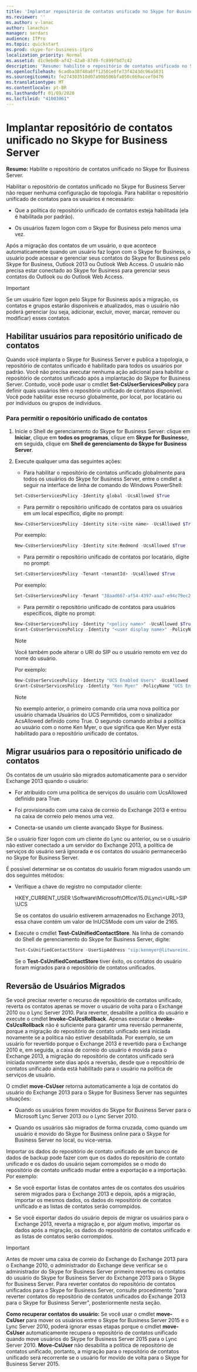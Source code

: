 ```yaml
---
title: 'Implantar repositório de contatos unificado no Skype for Business Server '
ms.reviewer: ''
ms.author: v-lanac
author: lanachin
manager: serdars
audience: ITPro
ms.topic: quickstart
ms.prod: skype-for-business-itpro
localization_priority: Normal
ms.assetid: d1c9ebd8-af42-42a0-87d9-fc899fbd7c42
description: 'Resumo: habilite o repositório de contatos unificado no Skype for Business Server.'
ms.openlocfilehash: 6cadba38f40a8ff12501e0fe73f4243dc96a5831
ms.sourcegitcommit: fe274303510d07a90b506bfa050c669accef0476
ms.translationtype: MT
ms.contentlocale: pt-BR
ms.lasthandoff: 01/09/2020
ms.locfileid: "41003061"
---
```

# <a name="deploy-unified-contact-store-in-skype-for-business-server"></a>Implantar repositório de contatos unificado no Skype for Business Server
 
**Resumo:** Habilite o repositório de contatos unificado no Skype for Business Server.
  
Habilitar o repositório de contatos unificado no Skype for Business Server não requer nenhuma configuração de topologia. Para habilitar o repositório unificado de contatos para os usuários é necessário:
  
- Que a política do repositório unificado de contatos esteja habilitada (ela é habilitada por padrão).
    
- Os usuários fazem logon com o Skype for Business pelo menos uma vez.
    
Após a migração dos contatos de um usuário, o que acontece automaticamente quando um usuário faz logon com o Skype for Business, o usuário pode acessar e gerenciar seus contatos do Skype for Business pelo Skype for Business, Outlook 2013 ou Outlook Web Access. O usuário não precisa estar conectado ao Skype for Business para gerenciar seus contatos do Outlook ou do Outlook Web Access.
  
> [!IMPORTANT]
> Se um usuário fizer logon pelo Skype for Business após a migração, os contatos e grupos estarão disponíveis e atualizados, mas o usuário não poderá gerenciar (ou seja, adicionar, excluir, mover, marcar, remover ou modificar) esses contatos. 
  
## <a name="enable-users-for-unified-contact-store"></a>Habilitar usuários para repositório unificado de contatos

Quando você implanta o Skype for Business Server e publica a topologia, o repositório de contatos unificado é habilitado para todos os usuários por padrão. Você não precisa executar nenhuma ação adicional para habilitar o repositório de contatos unificado após a implantação do Skype for Business Server. Contudo, você pode usar o cmdlet **Set-CsUserServicesPolicy** para definir quais usuários têm o repositório unificado de contatos disponível. Você pode habilitar esse recurso globalmente, por local, por locatário ou por indivíduos ou grupos de indivíduos.
  
### <a name="to-enable-users-for-unified-contact-store"></a>Para permitir o repositório unificado de contatos

1. Inicie o Shell de gerenciamento do Skype for Business Server: clique em **Iniciar**, clique em **todos os programas**, clique em **Skype for Business**e, em seguida, clique em **Shell de gerenciamento do Skype for Business Server**.
    
2. Execute qualquer uma das seguintes ações:
    
   - Para habilitar o repositório de contatos unificado globalmente para todos os usuários do Skype for Business Server, entre o cmdlet a seguir na interface de linha de comando do Windows PowerShell:
    
   ```powershell
   Set-CsUserServicesPolicy -Identity global -UcsAllowed $True
   ```

   - Para permitir o repositório unificado de contatos para os usuários em um local específico, digite no prompt:
    
   ```powershell
   New-CsUserServicesPolicy -Identity site:<site name> -UcsAllowed $True
   ```

   Por exemplo:
    
   ```powershell
   New-CsUserServicesPolicy -Identity site:Redmond -UcsAllowed $True
   ```

   - Para permitir o repositório unificado de contatos por locatário, digite no prompt:
    
   ```powershell
   Set-CsUserServicesPolicy -Tenant <tenantId> -UcsAllowed $True
   ```

   Por exemplo:
    
   ```powershell
   Set-CsUserServicesPolicy -Tenant "38aad667-af54-4397-aaa7-e94c79ec2308" -UcsAllowed $True
   ```

   - Para permitir o repositório unificado de contatos para usuários específicos, digite no prompt:
    
   ```powershell
   New-CsUserServicesPolicy -Identity "<policy name>" -UcsAllowed $True
   Grant-CsUserServicesPolicy -Identity "<user display name>" -PolicyName <"policy name">
   ```

    > [!NOTE]
    > Você também pode alterar o URI do SIP ou o usuário remoto em vez do nome do usuário. 
  
    Por exemplo:
    
   ```powershell
   New-CsUserServicesPolicy -Identity "UCS Enabled Users" -UcsAllowed $True
   Grant-CsUserServicesPolicy -Identity "Ken Myer" -PolicyName "UCS Enabled Users"
   ```

    > [!NOTE]
    > No exemplo anterior, o primeiro comando cria uma nova política por usuário chamada Usuários do UCS Permitidos, com o sinalizador AcsAllowed definido como True. O segundo comando atribui a política ao usuário com o nome Ken Myer, o que significa que Ken Myer está habilitado para o repositório unificado de contatos.
  
## <a name="migrate-users-to-unified-contact-store"></a>Migrar usuários para o repositório unificado de contatos

Os contatos de um usuário são migrados automaticamente para o servidor Exchange 2013 quando o usuário:
  
- For atribuído com uma política de serviços do usuário com UcsAllowed definido para True.
    
- Foi provisionado com uma caixa de correio do Exchange 2013 e entrou na caixa de correio pelo menos uma vez.
    
- Conecta-se usando um cliente avançado Skype for Business.
    
Se o usuário fizer logon com um cliente do Lync ou anterior, ou se o usuário não estiver conectado a um servidor do Exchange 2013, a política de serviços do usuário será ignorada e os contatos do usuário permanecerão no Skype for Business Server.
  
É possível determinar se os contatos do usuário foram migrados usando um dos seguintes métodos: 
  
- Verifique a chave do registro no computador cliente:
    
    HKEY_CURRENT_USER \Software\Microsoft\Office\15.0\Lync\\<URL\>SIP \UCS
    
    Se os contatos do usuário estiverem armazenados no Exchange 2013, essa chave contém um valor de InUCSMode com um valor de 2165.
    
- Execute o cmdlet **Test-CsUnifiedContactStore**. Na linha de comando do Shell de gerenciamento do Skype for Business Server, digite:
    
  ```powershell
  Test-CsUnifiedContactStore -UserSipAddress "sip:kenmyer@litwareinc.com" -TargetFqdn "atl-cs-001.litwareinc.com"
  ```

    Se o **Test-CsUnifiedContactStore** tiver êxito, os contatos do usuário foram migrados para o repositório de contatos unificados.
    
## <a name="roll-back-migrated-users"></a>Reversão de Usuários Migrados

Se você precisar reverter o recurso de repositório de contatos unificado, reverta os contatos apenas se mover o usuário de volta para o Exchange 2010 ou o Lync Server 2010. Para reverter, desabilite a política do usuário e execute o cmdlet **Invoke-CsUcsRollback**. Apenas executar o **Invoke-CsUcsRollback** não é suficiente para garantir uma reversão permanente, porque a migração do repositório de contato unificado será iniciada novamente se a política não estiver desabilitada. Por exemplo, se um usuário for revertido porque o Exchange 2013 é revertido para o Exchange 2010 e, em seguida, a caixa de correio do usuário é movida para o Exchange 2013, a migração do repositório de contatos unificado será iniciada novamente sete dias após a reversão, desde que o repositório de contatos unificado ainda está habilitado para o usuário na política de serviços de usuário.
  
O cmdlet **move-CsUser** retorna automaticamente a loja de contatos do usuário do Exchange 2013 para o Skype for Business Server nas seguintes situações:
  
- Quando os usuários forem movidos do Skype for Business Server para o Microsoft Lync Server 2013 ou o Lync Server 2010. 
    
- Quando os usuários são migrados de forma cruzada, como quando um usuário é movido do Skype for Business online para o Skype for Business Server no local, ou vice-versa.
    
Importar os dados do repositório de contato unificado de um banco de dados de backup pode fazer com que os dados do repositório de contato unificado e os dados do usuário sejam corrompidos se o modo do repositório de contato unificado mudar entre a exportação e a importação. Por exemplo:
  
- Se você exportar listas de contatos antes de os contatos dos usuários serem migrados para o Exchange 2013 e depois, após a migração, importar os mesmos dados, os dados do repositório de contatos unificado e as listas de contatos serão corrompidos.
    
- Se você exportar dados do usuário depois de migrar os usuários para o Exchange 2013, reverta a migração e, por algum motivo, importar os dados após a migração, os dados do repositório de contatos unificado e as listas de contatos serão corrompidos.
    
> [!IMPORTANT]
> Antes de mover uma caixa de correio do Exchange do Exchange 2013 para o Exchange 2010, o administrador do Exchange deve verificar se o administrador do Skype for Business Server primeiro reverteu os contatos do usuário do Skype for Business Server do Exchange 2013 para o Skype for Business Server. Para reverter contatos do repositório de contatos unificados para o Skype for Business Server, consulte procedimento "para reverter contatos do repositório de contatos unificados do Exchange 2013 para o Skype for Business Server", posteriormente nesta seção. 
  
 **Como recuperar contatos do usuário:** Se você usar o cmdlet **move-CsUser** para mover os usuários entre o Skype for Business Server 2015 e o Lync Server 2010, poderá ignorar essas etapas porque o cmdlet **move-CsUser** automaticamente recupera o repositório de contatos unificado quando move usuários do Skype for Business Server 2015 para o Lync Server 2010. **Move-CsUser** não desabilita a política de repositório de contatos unificado, portanto, a migração para o repositório de contatos unificado será recorrente se o usuário for movido de volta para o Skype for Business Server 2015.
  

